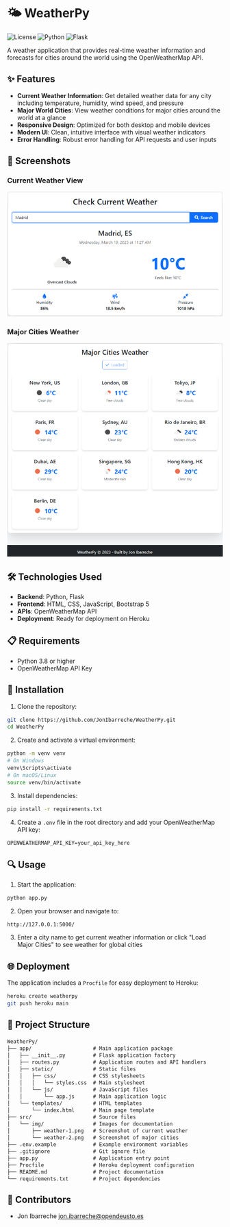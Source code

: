# 🌤️ WeatherPy

![License](https://img.shields.io/badge/license-MIT-blue.svg)
![Python](https://img.shields.io/badge/python-3.8%2B-blue)
![Flask](https://img.shields.io/badge/Flask-2.0.1-green)

A weather application that provides real-time weather information and forecasts for cities around the world using the OpenWeatherMap API.

## ✨ Features

- **Current Weather Information**: Get detailed weather data for any city including temperature, humidity, wind speed, and pressure
- **Major World Cities**: View weather conditions for major cities around the world at a glance
- **Responsive Design**: Optimized for both desktop and mobile devices
- **Modern UI**: Clean, intuitive interface with visual weather indicators
- **Error Handling**: Robust error handling for API requests and user inputs

## 📸 Screenshots

### Current Weather View
![Current Weather Screenshot](src/img/weather-1.png)

### Major Cities Weather
![Major Cities Weather Screenshot](src/img/weather-2.png)

## 🛠️ Technologies Used

- **Backend**: Python, Flask
- **Frontend**: HTML, CSS, JavaScript, Bootstrap 5
- **APIs**: OpenWeatherMap API
- **Deployment**: Ready for deployment on Heroku

## 📋 Requirements

- Python 3.8 or higher
- OpenWeatherMap API Key

## 🚀 Installation

1. Clone the repository:
```bash
git clone https://github.com/JonIbarreche/WeatherPy.git
cd WeatherPy
```

2. Create and activate a virtual environment:
```bash
python -m venv venv
# On Windows
venv\Scripts\activate
# On macOS/Linux
source venv/bin/activate
```

3. Install dependencies:
```bash
pip install -r requirements.txt
```

4. Create a `.env` file in the root directory and add your OpenWeatherMap API key:
```
OPENWEATHERMAP_API_KEY=your_api_key_here
```

## 🔍 Usage

1. Start the application:
```bash
python app.py
```

2. Open your browser and navigate to:
```
http://127.0.0.1:5000/
```

3. Enter a city name to get current weather information or click "Load Major Cities" to see weather for global cities

## 🌐 Deployment

The application includes a `Procfile` for easy deployment to Heroku:

```bash
heroku create weatherpy
git push heroku main
```

## 📁 Project Structure

```
WeatherPy/
├── app/                    # Main application package
│   ├── __init__.py         # Flask application factory
│   ├── routes.py           # Application routes and API handlers
│   ├── static/             # Static files
│   │   ├── css/            # CSS stylesheets
│   │   │   └── styles.css  # Main stylesheet
│   │   └── js/             # JavaScript files
│   │       └── app.js      # Main application logic
│   └── templates/          # HTML templates
│       └── index.html      # Main page template
├── src/                    # Source files
│   └── img/                # Images for documentation
│       ├── weather-1.png   # Screenshot of current weather
│       └── weather-2.png   # Screenshot of major cities
├── .env.example            # Example environment variables
├── .gitignore              # Git ignore file
├── app.py                  # Application entry point
├── Procfile                # Heroku deployment configuration
├── README.md               # Project documentation
└── requirements.txt        # Project dependencies
```


## 👥 Contributors

- Jon Ibarreche <jon.ibarreche@opendeusto.es>
